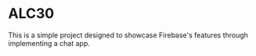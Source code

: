 # ALC30

This is a simple project designed to showcase Firebase's features through implementing a chat app.
